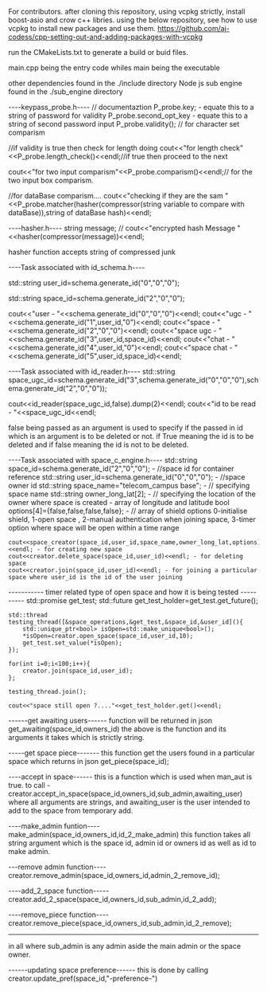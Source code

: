 For contributors.
after cloning this repository, using vcpkg strictly, install boost-asio and crow c++ libries.
using the below repository, see how to use vcpkg to install new packages and use them.
https://github.com/aj-codess/cpp-setting-out-and-adding-packages-with-vcpkg

run the CMakeLists.txt to generate a build or buid files.

main.cpp being the entry code whiles main being the executable

other dependencies found in the ./include directory
Node js sub engine found in the ./sub_engine directory




----keypass_probe.h----
// documentaztion
P_probe.key; -  equate this to a string of password for validity
P_probe.second_opt_key - equate  this to a string of second password input
P_probe.validity(); // for character set comparism

//if validity is true then check for length doing
cout<<"for length check"<<P_probe.length_check()<<endl;//if true then proceed to the next 

cout<<"for two input comparism"<<P_probe.comparism()<<endl;// for the two input box comparism.


//for dataBase comparism....
cout<<"checking if they are the sam "<<P_probe.matcher(hasher(compressor(string variable to compare with dataBase)),string of dataBase hash)<<endl;



----hasher.h----
string message;
// cout<<"encrypted hash Message "<<hasher(compressor(message))<<endl;

hasher function accepts string of compressed junk



----Task associated with id_schema.h----

std::string user_id=schema.generate_id("0","0","0");

std::string space_id=schema.generate_id("2","0","0");

cout<<"user - "<<schema.generate_id("0","0","0")<<endl;
cout<<"ugc - "<<schema.generate_id("1",user_id,"0")<<endl;
cout<<"space - "<<schema.generate_id("2","0","0")<<endl;
cout<<"space ugc - "<<schema.generate_id("3",user_id,space_id)<<endl;
cout<<"chat - "<<schema.generate_id("4",user_id,"0")<<endl;
cout<<"space chat - "<<schema.generate_id("5",user_id,space_id)<<endl;


----Task associated with id_reader.h----
std::string space_ugc_id=schema.generate_id("3",schema.generate_id("0","0","0"),schema.generate_id("2","0","0"));

cout<<id_reader(space_ugc_id,false).dump(2)<<endl;
cout<<"id to be read  - "<<space_ugc_id<<endl;

false being passed as an argument is used to specify if the passed in id which is an argument is to be deleted or not.
if True meaning the id is to be deleted and if false meaning the id is not to be deleted.



----Task associated with space_c_engine.h----
    std::string space_id=schema.generate_id("2","0","0"); - //space id for container reference
    std::string user_id=schema.generate_id("0","0","0"); - //space owner id
    std::string space_name="telecom_campus base"; -  // specifying space name
    std::string owner_long_lat[2]; -             // specifying the location of the owner where space is created - array of longitude and latitude
    bool options[4]={false,false,false,false};  - // array of shield options 0-initialise shield, 1-open space , 2-manual authentication when joining space, 3-timer option where space will be open within a time range

    cout<<space_creator(space_id,user_id,space_name,owner_long_lat,options)<<endl; - for creating new space 
    cout<<creator.delete_space(space_id,user_id)<<endl; - for deleting space
    cout<<creator.join(space_id,user_id)<<endl; - for joining a particular space where user_id is the id of the user joining




----------- timer related type of open space and how it is being tested ----------
    std::promise<bool> get_test;
    std::future<bool> get_test_holder=get_test.get_future();

    std::thread testing_thread([&space_operations,&get_test,&space_id,&user_id](){
        std::unique_ptr<bool> isOpen=std::make_unique<bool>();
        *isOpen=creator.open_space(space_id,user_id,10);
        get_test.set_value(*isOpen);
    });

    for(int i=0;i<100;i++){
        creator.join(space_id,user_id);
    };

    testing_thread.join();

    cout<<"space still open ?...."<<get_test_holder.get()<<endl;



------get awaiting users------
function will be returned in json
get_awaiting(space_id,owners_id)
the above is the function and its arguments it takes which is strictly string.


-----get space piece-------
this function get the users found in a particular space which returns in json
get_piece(space_id);


----accept in space------
this is a function which is used when man_aut is true.
to call - creator.accept_in_space(space_id,owners_id,sub_admin,awaiting_user)
where all arguments are strings, and awaiting_user is the user intended to add to the space from temporary add.



----make_admin funtion----
make_admin(space_id,owners_id,id_2_make_admin)
this function takes all string argument which is the space id, admin id or owners id as well as id to make admin.


---remove admin function----
creator.remove_admin(space_id,owners_id,admin_2_remove_id);


----add_2_space function-----
creator.add_2_space(space_id,owners_id,sub_admin,id_2_add);


----remove_piece function----
creator.remove_piece(space_id,owners_id,sub_admin,id_2_remove);


---------
in all where sub_admin is any admin aside the main admin or the space owner.





------updating space preference------
this is done by calling
creator.update_pref(space_id,"-preference-")





    
